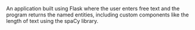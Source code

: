 An application built using Flask where the user enters free text and the program returns the named entities, including custom components like the length of text using the spaCy library.
